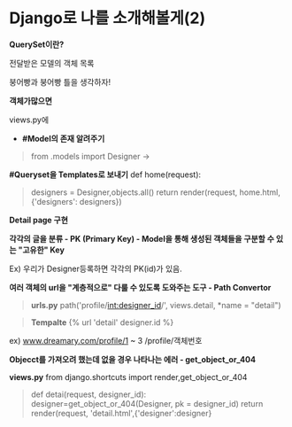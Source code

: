 # Django로 나를 소개해볼게(2)

**QuerySet이란?**

전달받은 모델의 객체 목록

붕어빵과 붕어빵 틀을 생각하자!


**객체가많으면**

views.py에

* **#Model의 존재 알려주기**
> from .models import Designer -> 

**#Queryset을 Templates로 보내기**
def home(request):
>designers = Designer,objects.all()
return render(request, home.html, {'designers': designers})

**Detail page 구현**

**각각의 글을 분류 - PK (Primary Key) - Model을 통해 생성된 객체들을 구분할 수 있는 "고유한" Key**

Ex) 우리가 Designer등록하면 각각의 PK(id)가 있음.

**여러 객체의 url을 "계층적으로" 다룰 수 있도록 도와주는 도구 - Path Convertor**

>**urls.py** path('profile/<int:designer_id>/', views.detail, *name = "detail")

>**Tempalte** {% url 'detail' designer.id %}

ex) www.dreamary.com/profile/1 ~ 3   /profile/객체번호

**Objecct를 가져오려 했는데 없을 경우 나타나는 에러 - get_object_or_404**

**views.py** from django.shortcuts import render,get_object_or_404

>def detai(request, designer_id): 
>designer=get_object_or_404(Designer, pk = designer_id)
>return render(request, 'detail.html',{'designer':designer}
